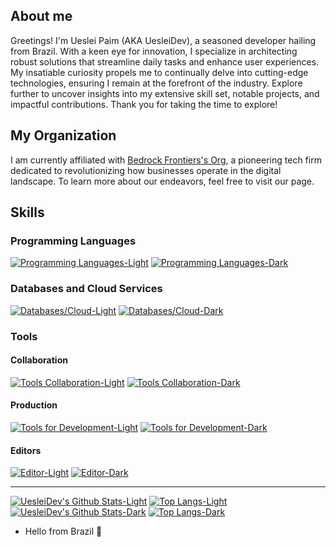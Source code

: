 ## About me

Greetings! I'm Ueslei Paim (AKA UesleiDev), a seasoned developer hailing from Brazil. With a keen eye for innovation, I specialize in architecting robust solutions that streamline daily tasks and enhance user experiences. My insatiable curiosity propels me to continually delve into cutting-edge technologies, ensuring I remain at the forefront of the industry. Explore further to uncover insights into my extensive skill set, notable projects, and impactful contributions. Thank you for taking the time to explore!

## My Organization

I am currently affiliated with [Bedrock Frontiers's Org](https://github.com/BedrockFrontiers), a pioneering tech firm dedicated to revolutionizing how businesses operate in the digital landscape. To learn more about our endeavors, feel free to visit our page.

## Skills

### Programming Languages

[![Programming Languages-Light](https://skillicons.dev/icons?i=c,javascript,typescript,python,haxe,bash&perline=4&theme=light#gh-light-mode-only)](https://skillicons.dev/icons#gh-light-mode-only)
[![Programming Languages-Dark](https://skillicons.dev/icons?i=c,javascript,typescript,python,haxe,bash&perline=4&theme=dark#gh-dark-mode-only)](https://skillicons.dev/icons#gh-dark-mode-only)

### Databases and Cloud Services

[![Databases/Cloud-Light](https://skillicons.dev/icons?i=mongodb,prisma,supabase,firebase,googlecloud,mysql&perline=4&theme=light#gh-light-mode-only)](https://skillicons.dev/icons#gh-light-mode-only)
[![Databases/Cloud-Dark](https://skillicons.dev/icons?i=mongodb,prisma,supabase,firebase,googlecloud,mysql&perline=4&theme=dark#gh-dark-mode-only)](https://skillicons.dev/icons#gh-dark-mode-only)

### Tools

#### Collaboration

[![Tools Collaboration-Light](https://skillicons.dev/icons?i=git,github,notion,obsidian,figma&perline=4&theme=light#gh-light-mode-only)](https://skillicons.dev/icons#gh-light-mode-only)
[![Tools Collaboration-Dark](https://skillicons.dev/icons?i=git,github,notion,obsidian,figma&perline=4&theme=dark#gh-dark-mode-only)](https://skillicons.dev/icons#gh-dark-mode-only)

#### Production

[![Tools for Development-Light](https://skillicons.dev/icons?i=docker,powershell,cloudflare,vercel&perline=4&theme=light#gh-light-mode-only)](https://skillicons.dev/icons#gh-light-mode-only)
[![Tools for Development-Dark](https://skillicons.dev/icons?i=docker,powershell,vercel,cloudflare&perline=4&theme=dark#gh-dark-mode-only)](https://skillicons.dev/icons#gh-dark-mode-only)

#### Editors

[![Editor-Light](https://skillicons.dev/icons?i=sublime,pycharm,visualstudio,neovim&perline=4&theme=light#gh-light-mode-only)](https://skillicons.dev/icons#gh-light-mode-only)
[![Editor-Dark](https://skillicons.dev/icons?i=sublime,pycharm,visualstudio,neovim&perline=4&theme=dark#gh-dark-mode-only)](https://skillicons.dev/icons#gh-dark-mode-only)

---

[![UesleiDev's Github Stats-Light](https://github-readme-stats.vercel.app/api?username=uesleibros&card_width=400&rank_icon=percentile&show_icons=true&hide_title=true&theme=default#gh-light-mode-only)](https://github.com/anuraghazra/github-readme-stats#gh-light-mode-only) [![Top Langs-Light](https://github-readme-stats.vercel.app/api/top-langs/?username=uesleibros&card_width=400&layout=compact&theme=light#gh-light-mode-only)](https://github.com/anuraghazra/github-readme-stats#gh-light-mode-only)
[![UesleiDev's Github Stats-Dark](https://github-readme-stats.vercel.app/api?username=uesleibros&card_width=400&rank_icon=percentile&show_icons=true&hide_title=true&theme=dark#gh-dark-mode-only)](https://github.com/anuraghazra/github-readme-stats#gh-dark-mode-only) [![Top Langs-Dark](https://github-readme-stats.vercel.app/api/top-langs/?username=uesleibros&card_width=400&layout=compact&theme=dark#gh-dark-mode-only)](https://github.com/anuraghazra/github-readme-stats#gh-dark-mode-only)

- Hello from Brazil 💪
